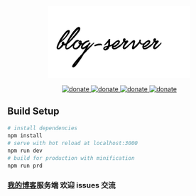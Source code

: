 <p align="center">
  <img width="320" src="https://raw.githubusercontent.com/panyu97py/github-static/master/img/blog-server.png">
</p>
<p align="center">
  <a href="https://koa.bootcss.com">
    <img src="https://img.shields.io/badge/koa-2.2.0-brightgreen.svg" alt="donate">
  </a>
  <a href="https://jwt.io">
    <img src="https://img.shields.io/badge/jsonwebtoken--node.js-8.4.0-brightgreen.svg" alt="donate">
  </a>  
  <a href="https://www.npmjs.com/package/mysql">
    <img src="https://img.shields.io/badge/mysql--node.js-2.16.0-brightgreen.svg" alt="donate">
  </a> <a href="https://www.travis-ci.org/panyu97py/blog-server">
    <img src="https://www.travis-ci.org/panyu97py/blog-server.svg?branch=master" alt="donate">
  </a>
  
</p>

## Build Setup

```bash
# install dependencies
npm install
# serve with hot reload at localhost:3000
npm run dev
# build for production with minification
npm run prd
```
### [我的博客](http://blog.luyu.fun)服务端 欢迎 issues 交流